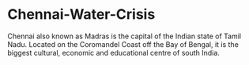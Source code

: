 # Chennai-Water-Crisis
Chennai also known as Madras is the capital of the Indian state of Tamil Nadu. Located on the Coromandel Coast off the Bay of Bengal, it is the biggest cultural, economic and educational centre of south India.

